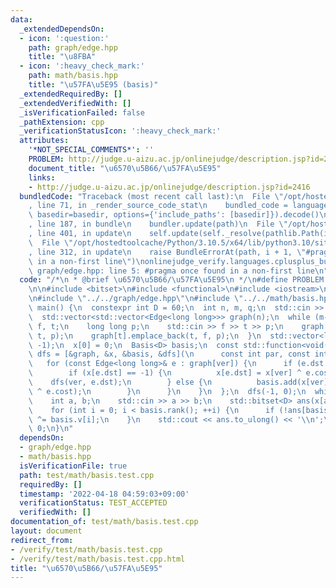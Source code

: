 ```yaml
---
data:
  _extendedDependsOn:
  - icon: ':question:'
    path: graph/edge.hpp
    title: "\u8FBA"
  - icon: ':heavy_check_mark:'
    path: math/basis.hpp
    title: "\u57FA\u5E95 (basis)"
  _extendedRequiredBy: []
  _extendedVerifiedWith: []
  _isVerificationFailed: false
  _pathExtension: cpp
  _verificationStatusIcon: ':heavy_check_mark:'
  attributes:
    '*NOT_SPECIAL_COMMENTS*': ''
    PROBLEM: http://judge.u-aizu.ac.jp/onlinejudge/description.jsp?id=2416
    document_title: "\u6570\u5B66/\u57FA\u5E95"
    links:
    - http://judge.u-aizu.ac.jp/onlinejudge/description.jsp?id=2416
  bundledCode: "Traceback (most recent call last):\n  File \"/opt/hostedtoolcache/Python/3.10.5/x64/lib/python3.10/site-packages/onlinejudge_verify/documentation/build.py\"\
    , line 71, in _render_source_code_stat\n    bundled_code = language.bundle(stat.path,\
    \ basedir=basedir, options={'include_paths': [basedir]}).decode()\n  File \"/opt/hostedtoolcache/Python/3.10.5/x64/lib/python3.10/site-packages/onlinejudge_verify/languages/cplusplus.py\"\
    , line 187, in bundle\n    bundler.update(path)\n  File \"/opt/hostedtoolcache/Python/3.10.5/x64/lib/python3.10/site-packages/onlinejudge_verify/languages/cplusplus_bundle.py\"\
    , line 401, in update\n    self.update(self._resolve(pathlib.Path(included), included_from=path))\n\
    \  File \"/opt/hostedtoolcache/Python/3.10.5/x64/lib/python3.10/site-packages/onlinejudge_verify/languages/cplusplus_bundle.py\"\
    , line 312, in update\n    raise BundleErrorAt(path, i + 1, \"#pragma once found\
    \ in a non-first line\")\nonlinejudge_verify.languages.cplusplus_bundle.BundleErrorAt:\
    \ graph/edge.hpp: line 5: #pragma once found in a non-first line\n"
  code: "/*\n * @brief \u6570\u5B66/\u57FA\u5E95\n */\n#define PROBLEM \"http://judge.u-aizu.ac.jp/onlinejudge/description.jsp?id=2416\"\
    \n\n#include <bitset>\n#include <functional>\n#include <iostream>\n#include <vector>\n\
    \n#include \"../../graph/edge.hpp\"\n#include \"../../math/basis.hpp\"\n\nint\
    \ main() {\n  constexpr int D = 60;\n  int n, m, q;\n  std::cin >> n >> m >> q;\n\
    \  std::vector<std::vector<Edge<long long>>> graph(n);\n  while (m--) {\n    int\
    \ f, t;\n    long long p;\n    std::cin >> f >> t >> p;\n    graph[f].emplace_back(f,\
    \ t, p);\n    graph[t].emplace_back(t, f, p);\n  }\n  std::vector<long long> x(n,\
    \ -1);\n  x[0] = 0;\n  Basis<D> basis;\n  const std::function<void(int, int)>\
    \ dfs = [&graph, &x, &basis, &dfs](\n      const int par, const int ver) {\n \
    \   for (const Edge<long long>& e : graph[ver]) {\n      if (e.dst != par) {\n\
    \        if (x[e.dst] == -1) {\n          x[e.dst] = x[ver] ^ e.cost;\n      \
    \    dfs(ver, e.dst);\n        } else {\n          basis.add(x[ver] ^ x[e.dst]\
    \ ^ e.cost);\n        }\n      }\n    }\n  };\n  dfs(-1, 0);\n  while (q--) {\n\
    \    int a, b;\n    std::cin >> a >> b;\n    std::bitset<D> ans(x[a] ^ x[b]);\n\
    \    for (int i = 0; i < basis.rank(); ++i) {\n      if (!ans[basis.msb[i]]) ans\
    \ ^= basis.v[i];\n    }\n    std::cout << ans.to_ulong() << '\\n';\n  }\n  return\
    \ 0;\n}\n"
  dependsOn:
  - graph/edge.hpp
  - math/basis.hpp
  isVerificationFile: true
  path: test/math/basis.test.cpp
  requiredBy: []
  timestamp: '2022-04-18 04:59:03+09:00'
  verificationStatus: TEST_ACCEPTED
  verifiedWith: []
documentation_of: test/math/basis.test.cpp
layout: document
redirect_from:
- /verify/test/math/basis.test.cpp
- /verify/test/math/basis.test.cpp.html
title: "\u6570\u5B66/\u57FA\u5E95"
---
```

